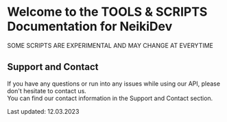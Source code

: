 # Welcome to the TOOLS & SCRIPTS Documentation for NeikiDev

<p class="tip">SOME SCRIPTS ARE EXPERIMENTAL AND MAY CHANGE AT EVERYTIME</p>

## Support and Contact
If you have any questions or run into any issues while using our API, 
please don't hesitate to contact us. <br>
You can find our contact information in the Support and Contact section.

<p class="warn">Last updated: 12.03.2023</p>
